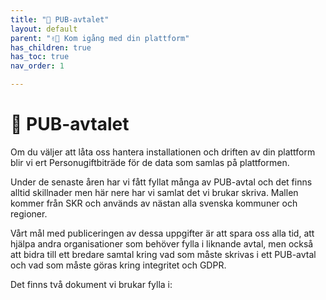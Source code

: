 ```yaml
---
title: "👀 PUB-avtalet"
layout: default
parent: "✌🏼 Kom igång med din plattform"
has_children: true
has_toc: true
nav_order: 1

---
```

# 👀 PUB-avtalet

Om du väljer att låta oss hantera installationen och driften av din plattform blir vi ert Personugiftbiträde för de data som samlas på plattformen.

Under de senaste åren har vi fått fyllat många av PUB-avtal och det finns alltid skillnader men här nere har vi samlat det vi brukar skriva. Mallen kommer från SKR och används av nästan alla svenska kommuner och regioner.

Vårt mål med publiceringen av dessa uppgifter är att spara oss alla tid, att hjälpa andra organisationer som behöver fylla i liknande avtal, men också att bidra till ett bredare samtal kring vad som måste skrivas i ett PUB-avtal och vad som måste göras kring integritet och GDPR.

Det finns två dokument vi brukar fylla i:
